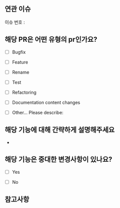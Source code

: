 ## 연관 이슈
이슈 번호 : 

## 해당 PR은 어떤 유형의 pr인가요?

- [ ] Bugfix
- [ ] Feature
- [ ] Rename
- [ ] Test
- [ ] Refactoring
- [ ] Documentation content changes
- [ ] Other... Please describe:


## 해당 기능에 대해 간략하게 설명해주세요
- 


## 해당 기능은 중대한 변경사항이 있나요?
<!--  API 변경, 구조 변경, 중요한 기능의 제거 또는 변경일 경우 "Yes", 다른 기능에 영향을 주지 않는 기능 추가와 버그 수정일 경우 "no" -->
- [ ] Yes
- [ ] No


## 참고사항
<!-- pr 결과를 찍은 사진이나 참고할만한 사항같은 것을 적어주세요 -->
